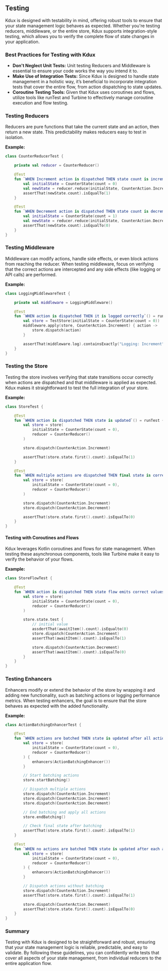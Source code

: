 ## Testing

Kdux is designed with testability in mind, offering robust tools to ensure that your state management logic behaves as
expected. Whether you're testing reducers, middleware, or the entire store, Kdux supports integration-style testing,
which allows you to verify the complete flow of state changes in your application.

### Best Practices for Testing with Kdux

- **Don't Neglect Unit Tests:** Unit testing Reducers and Middleware is essential to ensure your code works the way you
  intend it to.
- **Make Use of Integration Tests:** Since Kdux is designed to handle state management in a holistic way, it’s
  beneficial to incorporate integration tests that cover the entire flow, from action dispatching to state updates.
- **Coroutine Testing Tools:** Given that Kdux uses coroutines and flows, utilize tools like runTest and Turbine to
  effectively manage coroutine execution and flow testing.

### Testing Reducers

Reducers are pure functions that take the current state and an action, then return a new state. This predictability
makes reducers easy to test in isolation.

**Example:**

```kotlin
class CounterReducerTest {

    private val reducer = CounterReducer()

    @Test
    fun `WHEN Increment action is dispatched THEN state count is incremented`() {
        val initialState = CounterState(count = 0)
        val newState = reducer.reduce(initialState, CounterAction.Increment)
        assertThat(newState.count).isEqualTo(1)
    }

    @Test
    fun `WHEN Decrement action is dispatched THEN state count is decremented`() {
        val initialState = CounterState(count = 1)
        val newState = reducer.reduce(initialState, CounterAction.Decrement)
        assertThat(newState.count).isEqualTo(0)
    }
}
```

### Testing Middleware

Middleware can modify actions, handle side effects, or even block actions from reaching the reducer. When testing
middleware, focus on verifying that the correct actions are intercepted and any side effects (like logging or API calls)
are performed.

**Example:**

```kotlin
class LoggingMiddlewareTest {

    private val middleware = LoggingMiddleware()

    @Test
    fun `WHEN action is dispatched THEN it is logged correctly`() = runTest {
        val store = TestStore(initialState = CounterState(count = 0))
        middleware.apply(store, CounterAction.Increment) { action ->
            store.dispatch(action)
        }

        assertThat(middleware.log).containsExactly("Logging: Increment")
    }
}
```

### Testing the Store

Testing the store involves verifying that state transitions occur correctly when actions are dispatched and that
middleware is applied as expected. Kdux makes it straightforward to test the full integration of your store.

**Example:**

```kotlin
class StoreTest {

    @Test
    fun `WHEN action is dispatched THEN state is updated`() = runTest {
        val store = store(
            initialState = CounterState(count = 0),
            reducer = CounterReducer()
        )

        store.dispatch(CounterAction.Increment)

        assertThat(store.state.first().count).isEqualTo(1)
    }

    @Test
    fun `WHEN multiple actions are dispatched THEN final state is correct`() = runTest {
        val store = store(
            initialState = CounterState(count = 0),
            reducer = CounterReducer()
        )

        store.dispatch(CounterAction.Increment)
        store.dispatch(CounterAction.Decrement)

        assertThat(store.state.first().count).isEqualTo(0)
    }
}
```

#### Testing with Coroutines and Flows

Kdux leverages Kotlin coroutines and flows for state management. When testing these asynchronous components, tools like
Turbine make it easy to verify the behavior of your flows.

**Example:**

```kotlin
class StoreFlowTest {

    @Test
    fun `WHEN action is dispatched THEN state flow emits correct values`() = runTest {
        val store = store(
            initialState = CounterState(count = 0),
            reducer = CounterReducer()
        )

        store.state.test {
            // initial value
            assdertThat(awaitItem().count).isEqualto(0)
            store.dispatch(CounterAction.Increment)
            assertThat(awaitItem().count).isEqualTo(1)

            store.dispatch(CounterAction.Decrement)
            assertThat(awaitItem().count).isEqualTo(0)
        }
    }
}
```

### Testing Enhancers

Enhancers modify or extend the behavior of the store by wrapping it and adding new functionality, such as batching
actions or logging performance metrics. When testing enhancers, the goal is to ensure that the store behaves as expected
with the added functionality.

**Example:**

```kotlin
class ActionBatchingEnhancerTest {

    @Test
    fun `WHEN actions are batched THEN state is updated after all actions are processed`() = runTest {
        val store = store(
            initialState = CounterState(count = 0),
            reducer = CounterReducer()
        ) {
            enhancers(ActionBatchingEnhancer())
        }

        // Start batching actions
        store.startBatching()

        // Dispatch multiple actions
        store.dispatch(CounterAction.Increment)
        store.dispatch(CounterAction.Increment)
        store.dispatch(CounterAction.Decrement)

        // End batching and apply all actions
        store.endBatching()

        // Check final state after batching
        assertThat(store.state.first().count).isEqualTo(1)
    }

    @Test
    fun `WHEN no actions are batched THEN state is updated after each action`() = runTest {
        val store = store(
            initialState = CounterState(count = 0),
            reducer = CounterReducer()
        ) {
            enhancers(ActionBatchingEnhancer())
        }

        // Dispatch actions without batching
        store.dispatch(CounterAction.Increment)
        assertThat(store.state.first().count).isEqualTo(1)

        store.dispatch(CounterAction.Decrement)
        assertThat(store.state.first().count).isEqualTo(0)
    }
}
```

### Summary

Testing with Kdux is designed to be straightforward and robust, ensuring that your state management logic is reliable,
predictable, and easy to validate. By following these guidelines, you can confidently write tests that cover all aspects
of your state management, from individual reducers to the entire application flow.
